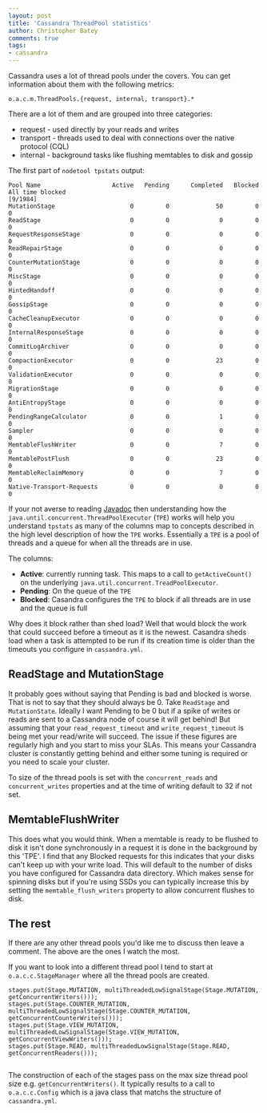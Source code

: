 ```yaml
---
layout: post
title: 'Cassandra ThreadPool statistics'
author: Christopher Batey
comments: true
tags:
- cassandra
---
```


Cassandra uses a lot of thread pools under the covers. You can get information
about them with the following metrics:

```
o.a.c.m.ThreadPools.{request, internal, transport}.*
```

There are a lot of them and are grouped into three categories:

* request - used directly by your reads and writes
* transport - threads used to deal with connections over the native protocol (CQL)
* internal - background tasks like flushing memtables to disk and gossip

The first part of `nodetool tpstats` output:

```
Pool Name                    Active   Pending      Completed   Blocked  All time blocked                                                                                                                   [9/1984]
MutationStage                     0         0             50         0                 0
ReadStage                         0         0              0         0                 0
RequestResponseStage              0         0              0         0                 0
ReadRepairStage                   0         0              0         0                 0
CounterMutationStage              0         0              0         0                 0
MiscStage                         0         0              0         0                 0
HintedHandoff                     0         0              0         0                 0
GossipStage                       0         0              0         0                 0
CacheCleanupExecutor              0         0              0         0                 0
InternalResponseStage             0         0              0         0                 0
CommitLogArchiver                 0         0              0         0                 0
CompactionExecutor                0         0             23         0                 0
ValidationExecutor                0         0              0         0                 0
MigrationStage                    0         0              0         0                 0
AntiEntropyStage                  0         0              0         0                 0
PendingRangeCalculator            0         0              1         0                 0
Sampler                           0         0              0         0                 0
MemtableFlushWriter               0         0              7         0                 0
MemtablePostFlush                 0         0             23         0                 0
MemtableReclaimMemory             0         0              7         0                 0
Native-Transport-Requests         0         0              0         0                 0
```

If your not averse to reading
[Javadoc](https://docs.oracle.com/javase/8/docs/api/java/util/concurrent/ThreadPoolExecutor.html) then understanding how the
`java.until.concurrent.ThreadPoolExecutor` (`TPE`) works will help you understand
`tpstats` as many of the columns map to concepts described in the high level
description of how the `TPE` works. Essentially a `TPE` is a pool
of threads and a queue for when all the threads are in use.

The columns:
 
 * **Active**: currently running task. This maps to a call to `getActiveCount()` on
   the underlying `java.util.concurrent.TreadPoolExecutor`. 
 * **Pending**: On the queue of the `TPE`
 * **Blocked**: Casandra configures the `TPE` to block if all threads are in use and
 the queue is full

Why does it block rather than shed load? Well that would block the work that
could succeed before a timeout as it is the newest. Casandra sheds load when a
task is attempted to be run if its creation time is older than the timeouts you
configure in `cassandra.yml`.

## ReadStage and MutationStage

It probably goes without saying that Pending is bad and blocked is worse. That
is not to say that they should always be 0. Take `ReadStage` and
`MutationState`. Ideally I want Pending to be 0 but if a spike of writes
or reads are sent to a Cassandra node of course it will get behind! But assuming
that your `read_request_timeout` and `write_request_timeout` is being met your
read/write will succeed. The issue if these figures are regularly high and you
start to miss your SLAs. This
means your Cassandra cluster is constantly getting behind and either some tuning
is required or you need to scale your cluster.

To size of the thread pools is set with the `concurrent_reads` and
`concurrent_writes` properties and at the time of writing  default to 32 if not
set.

## MemtableFlushWriter

This does what you would think. When a memtable is ready to be flushed to disk it
isn't done synchronously in a request it is done in the background by this
'TPE'. I find that any Blocked requests for this indicates that your disks can't
keep up with your write load. This will default to the number of disks you have
configured for Cassandra data directory. Which makes sense for spinning disks
but if you're using SSDs you can typically increase this by setting the
`memtable_flush_writers` property to allow concurrent flushes to disk.

## The rest

If there are any other thread pools you'd like me to discuss then leave a
comment. The above are the ones I watch the most. 

If you want to look into a different thread pool I tend to start at
`o.a.c.c.StageManager` where all the thread pools are created. 

```
stages.put(Stage.MUTATION, multiThreadedLowSignalStage(Stage.MUTATION, getConcurrentWriters()));
stages.put(Stage.COUNTER_MUTATION, multiThreadedLowSignalStage(Stage.COUNTER_MUTATION, getConcurrentCounterWriters()));
stages.put(Stage.VIEW_MUTATION, multiThreadedLowSignalStage(Stage.VIEW_MUTATION, getConcurrentViewWriters()));
stages.put(Stage.READ, multiThreadedLowSignalStage(Stage.READ, getConcurrentReaders()));
        
```

The construction of each of the stages pass on the max size thread pool size e.g.
`getConcurrentWriters()`. It typically results to a call to `o.a.c.c.Config`
which is a java class that matchs the structure of `cassandra.yml`.
